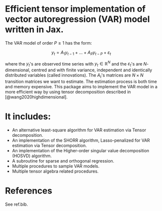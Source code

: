 # Efficient tensor implementation of vector autoregression (VAR) model written in Jax.

The VAR model of order $P\geq 1$ has the form:

$$y_t = A_1 y_{t-1} + \ldots + A_P y_{t-P} + \varepsilon_t$$

where the $y_t$'s are observed time series with $y_t\in\mathbb{R}^N$ and the $\varepsilon_t$'s are $N$-dimensional,
centred and with finite variance, independent and identically distributed variables (called innovations).
The $A_t$'s matrices are $N\times N$ transition matrices we want to estimate. The estimation process is both time and
memory expensive.
This package aims to implement the VAR model in a more efficient way by using tensor decomposition described
in [@wang2020highdimensional].

# It includes:

- An alternative least-square algorithm for VAR estimation via Tensor decomposition.
- An implementation of the SHORR algorithm, Lasso-penalized for VAR estimation via Tensor decomposition.
- An implementation of the Higher-order singular value decomposition (HOSVD) algorithm.
- A subroutine for sparse and orthogonal regression.
- Multiple procedures to sample VAR models. 
- Multiple tensor algebra related procedures.

# References

See ref.bib.
